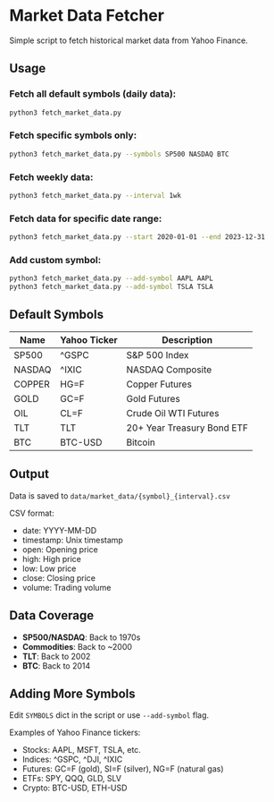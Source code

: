 # Market Data Fetcher

Simple script to fetch historical market data from Yahoo Finance.

## Usage

### Fetch all default symbols (daily data):
```bash
python3 fetch_market_data.py
```

### Fetch specific symbols only:
```bash
python3 fetch_market_data.py --symbols SP500 NASDAQ BTC
```

### Fetch weekly data:
```bash
python3 fetch_market_data.py --interval 1wk
```

### Fetch data for specific date range:
```bash
python3 fetch_market_data.py --start 2020-01-01 --end 2023-12-31
```

### Add custom symbol:
```bash
python3 fetch_market_data.py --add-symbol AAPL AAPL
python3 fetch_market_data.py --add-symbol TSLA TSLA
```

## Default Symbols

| Name | Yahoo Ticker | Description |
|------|--------------|-------------|
| SP500 | ^GSPC | S&P 500 Index |
| NASDAQ | ^IXIC | NASDAQ Composite |
| COPPER | HG=F | Copper Futures |
| GOLD | GC=F | Gold Futures |
| OIL | CL=F | Crude Oil WTI Futures |
| TLT | TLT | 20+ Year Treasury Bond ETF |
| BTC | BTC-USD | Bitcoin |

## Output

Data is saved to `data/market_data/{symbol}_{interval}.csv`

CSV format:
- date: YYYY-MM-DD
- timestamp: Unix timestamp
- open: Opening price
- high: High price
- low: Low price
- close: Closing price
- volume: Trading volume

## Data Coverage

- **SP500/NASDAQ**: Back to 1970s
- **Commodities**: Back to ~2000
- **TLT**: Back to 2002
- **BTC**: Back to 2014

## Adding More Symbols

Edit `SYMBOLS` dict in the script or use `--add-symbol` flag.

Examples of Yahoo Finance tickers:
- Stocks: AAPL, MSFT, TSLA, etc.
- Indices: ^GSPC, ^DJI, ^IXIC
- Futures: GC=F (gold), SI=F (silver), NG=F (natural gas)
- ETFs: SPY, QQQ, GLD, SLV
- Crypto: BTC-USD, ETH-USD
